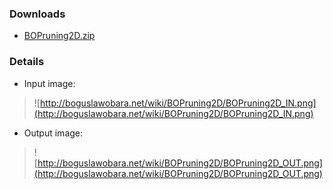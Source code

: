 ### Downloads ###
  * [BOPruning2D.zip](http://bioimage.googlecode.com/files/BOPruning2D.zip)

### Details ###
  * Input image:
> ![http://boguslawobara.net/wiki/BOPruning2D/BOPruning2D_IN.png](http://boguslawobara.net/wiki/BOPruning2D/BOPruning2D_IN.png)

  * Output image:
> ![http://boguslawobara.net/wiki/BOPruning2D/BOPruning2D_OUT.png](http://boguslawobara.net/wiki/BOPruning2D/BOPruning2D_OUT.png)